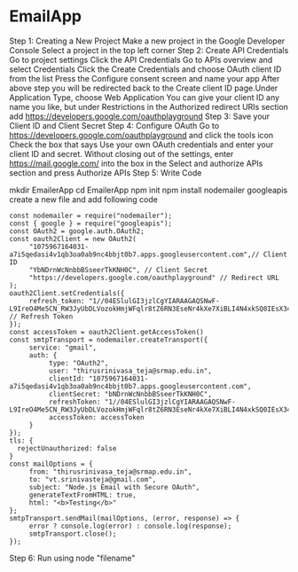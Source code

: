 # EmailApp

Step 1: Creating a New Project
  Make a new project in the Google Developer Console
  Select a project in the top left corner
Step 2: Create API Credentials
  Go to project settings
  Click the API Credentials
  Go to APIs overview and select Credentials
  Click the Create Credentials and choose OAuth client ID from the list
  Press the Configure consent screen and name your app
  After above step you will be redirected back to the Create client ID page.Under Application Type, choose Web Application
  You can give your client ID any name you like, but under Restrictions in the Authorized redirect URIs section add https://developers.google.com/oauthplayground
Step 3: Save your Client ID and Client Secret
Step 4: Configure OAuth
  Go to https://developers.google.com/oauthplayground and click the tools icon
  Check the box that says Use your own OAuth credentials and enter your client ID and secret. Without closing out of the settings, enter https://mail.google.com/ into the box in the Select and authorize APIs section and press Authorize APIs
Step 5: Write Code

  mkdir EmailerApp
  cd EmailerApp
  npm init
  npm install nodemailer googleapis
  create a new file and add following code
  
    const nodemailer = require("nodemailer");
    const { google } = require("googleapis");
    const OAuth2 = google.auth.OAuth2;
    const oauth2Client = new OAuth2(
         "1075967164031-a7i5qedasi4v1qb3oa0ab9nc4bbjt0b7.apps.googleusercontent.com",// Client ID
         "YbNDrnWcNnbbBSseerTkKNH0C", // Client Secret
         "https://developers.google.com/oauthplayground" // Redirect URL
    );
    oauth2Client.setCredentials({
         refresh_token: "1//04ESlulGI3jzlCgYIARAAGAQSNwF-L9IreO4Me5CN_RW3JyUbDLVozokHmjWFqlr8tZ6RN3EseNr4kXe7XiBLI4N4xkSQ0IEsX34" // Refresh Token
    });
    const accessToken = oauth2Client.getAccessToken()
    const smtpTransport = nodemailer.createTransport({
         service: "gmail",
         auth: {
              type: "OAuth2",
              user: "thirusrinivasa_teja@srmap.edu.in", 
              clientId: "1075967164031-a7i5qedasi4v1qb3oa0ab9nc4bbjt0b7.apps.googleusercontent.com",
              clientSecret: "bNDrnWcNnbbBSseerTkKNH0C",
              refreshToken: "1//04ESlulGI3jzlCgYIARAAGAQSNwF-L9IreO4Me5CN_RW3JyUbDLVozokHmjWFqlr8tZ6RN3EseNr4kXe7XiBLI4N4xkSQ0IEsX34",
              accessToken: accessToken
         }
    });
    tls: {
      rejectUnauthorized: false
    }
    const mailOptions = {
         from: "thirusrinivasa_teja@srmap.edu.in",
         to: "vt.srinivasteja@gmail.com",
         subject: "Node.js Email with Secure OAuth",
         generateTextFromHTML: true,
         html: "<b>Testing</b>"
    };
    smtpTransport.sendMail(mailOptions, (error, response) => {
         error ? console.log(error) : console.log(response);
         smtpTransport.close();
    });
    
Step 6: Run using node "filename"
